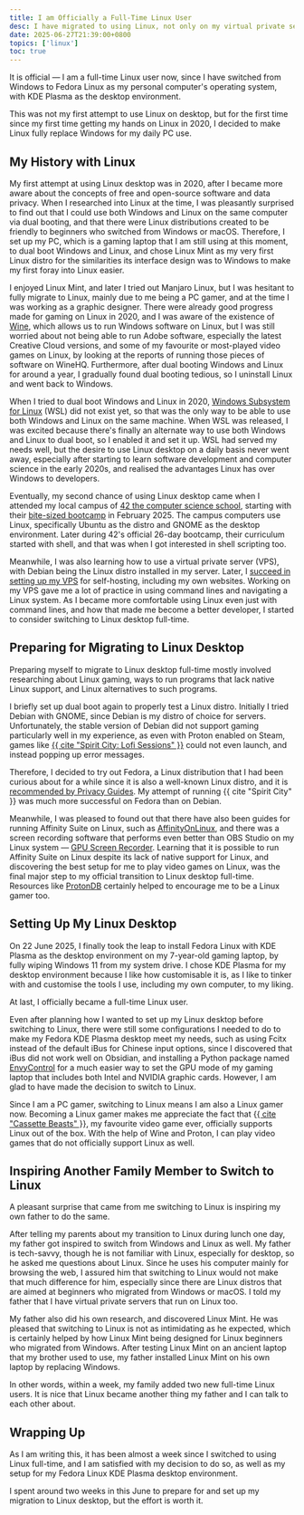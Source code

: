 ```yaml
---
title: I am Officially a Full-Time Linux User
desc: I have migrated to using Linux, not only on my virtual private servers, but also my personal computer desktop.
date: 2025-06-27T21:39:00+0800
topics: ['linux']
toc: true
---
```

It is official — I am a full-time Linux user now, since I have switched from Windows to Fedora Linux as my personal computer's operating system, with KDE Plasma as the desktop environment.

This was not my first attempt to use Linux on desktop, but for the first time since my first time getting my hands on Linux in 2020, I decided to make Linux fully replace Windows for my daily PC use.

## My History with Linux

My first attempt at using Linux desktop was in 2020, after I became more aware about the concepts of free and open-source software and data privacy. When I researched into Linux at the time, I was pleasantly surprised to find out that I could use both Windows and Linux on the same computer via dual booting, and that there were Linux distributions created to be friendly to beginners who switched from Windows or macOS. Therefore, I set up my PC, which is a gaming laptop that I am still using at this moment, to dual boot Windows and Linux, and chose Linux Mint as my very first Linux distro for the similarities its interface design was to Windows to make my first foray into Linux easier.

I enjoyed Linux Mint, and later I tried out Manjaro Linux, but I was hesitant to fully migrate to Linux, mainly due to me being a PC gamer, and at the time I was working as a graphic designer. There were already good progress made for gaming on Linux in 2020, and I was aware of the existence of [Wine](https://www.winehq.org/), which allows us to run Windows software on Linux, but I was still worried about not being able to run Adobe software, especially the latest Creative Cloud versions, and some of my favourite or most-played video games on Linux, by looking at the reports of running those pieces of software on WineHQ. Furthermore, after dual booting Windows and Linux for around a year, I gradually found dual booting tedious, so I uninstall Linux and went back to Windows.

When I tried to dual boot Windows and Linux in 2020, [Windows Subsystem for Linux](https://en.wikipedia.org/wiki/Windows_Subsystem_for_Linux) (WSL) did not exist yet, so that was the only way to be able to use both Windows and Linux on the same machine. When WSL was released, I was excited because there's finally an alternate way to use both Windows and Linux to dual boot, so I enabled it and set it up. WSL had served my needs well, but the desire to use Linux desktop on a daily basis never went away, especially after starting to learn software development and computer science in the early 2020s, and realised the advantages Linux has over Windows to developers.

Eventually, my second chance of using Linux desktop came when I attended my local campus of [42 the computer science school](/topics/42-the-school/), starting with their [bite-sized bootcamp](2025-03-06-attended-42-discovery-piscine.md) in February 2025. The campus computers use Linux, specifically Ubuntu as the distro and GNOME as the desktop environment. Later during 42's official 26-day bootcamp, their curriculum started with shell, and that was when I got interested in shell scripting too.

Meanwhile, I was also learning how to use a virtual private server (VPS), with Debian being the Linux distro installed in my server. Later, I [succeed in setting up my VPS](2025-05-19-my-vps-arc-began.md) for self-hosting, including my own websites. Working on my VPS gave me a lot of practice in using command lines and navigating a Linux system. As I became more comfortable using Linux even just with command lines, and how that made me become a better developer, I started to consider switching to Linux desktop full-time.

## Preparing for Migrating to Linux Desktop

Preparing myself to migrate to Linux desktop full-time mostly involved researching about Linux gaming, ways to run programs that lack native Linux support, and Linux alternatives to such programs.

I briefly set up dual boot again to properly test a Linux distro. Initially I tried Debian with GNOME, since Debian is my distro of choice for servers. Unfortunately, the stable version of Debian did not support gaming particularly well in my experience, as even with Proton enabled on Steam, games like [{{ cite "Spirit City: Lofi Sessions" }}](https://store.steampowered.com/app/2113850/Spirit_City_Lofi_Sessions/) could not even launch, and instead popping up error messages.

Therefore, I decided to try out Fedora, a Linux distribution that I had been curious about for a while since it is also a well-known Linux distro, and it is [recommended by Privacy Guides](https://www.privacyguides.org/en/desktop/#fedora-linux). My attempt of running {{ cite "Spirit City" }} was much more successful on Fedora than on Debian.

Meanwhile, I was pleased to found out that there have also been guides for running Affinity Suite on Linux, such as [AffinityOnLinux](https://github.com/Twig6943/AffinityOnLinux), and there was a screen recording software that performs even better than OBS Studio on my Linux system — [GPU Screen Recorder](https://git.dec05eba.com/gpu-screen-recorder/about/). Learning that it is possible to run Affinity Suite on Linux despite its lack of native support for Linux, and discovering the best setup for me to play video games on Linux, was the final major step to my official transition to Linux desktop full-time. Resources like [ProtonDB](https://www.protondb.com/) certainly helped to encourage me to be a Linux gamer too.

## Setting Up My Linux Desktop

On 22 June 2025, I finally took the leap to install Fedora Linux with KDE Plasma as the desktop environment on my 7-year-old gaming laptop, by fully wiping Windows 11 from my system drive. I chose KDE Plasma for my desktop environment because I like how customisable it is, as I like to tinker with and customise the tools I use, including my own computer, to my liking.

At last, I officially became a full-time Linux user.

Even after planning how I wanted to set up my Linux desktop before switching to Linux, there were still some configurations I needed to do to make my Fedora KDE Plasma desktop meet my needs, such as using Fcitx instead of the default iBus for Chinese input options, since I discovered that iBus did not work well on Obsidian, and installing a Python package named [EnvyControl](https://github.com/bayasdev/envycontrol) for a much easier way to set the GPU mode of my gaming laptop that includes both Intel and NVIDIA graphic cards. However, I am glad to have made the decision to switch to Linux.

Since I am a PC gamer, switching to Linux means I am also a Linux gamer now. Becoming a Linux gamer makes me appreciate the fact that {[{ cite "Cassette Beasts" }}](https://www.cassettebeasts.com/), my favourite video game ever, officially supports Linux out of the box. With the help of Wine and Proton, I can play video games that do not officially support Linux as well.

## Inspiring Another Family Member to Switch to Linux

A pleasant surprise that came from me switching to Linux is inspiring my own father to do the same.

After telling my parents about my transition to Linux during lunch one day, my father got inspired to switch from Windows and Linux as well. My father is tech-savvy, though he is not familiar with Linux, especially for desktop, so he asked me questions about Linux. Since he uses his computer mainly for browsing the web, I assured him that switching to Linux would not make that much difference for him, especially since there are Linux distros that are aimed at beginners who migrated from Windows or macOS. I told my father that I have virtual private servers that run on Linux too.

My father also did his own research, and discovered Linux Mint. He was pleased that switching to Linux is not as intimidating as he expected, which is certainly helped by how Linux Mint being designed for Linux beginners who migrated from Windows. After testing Linux Mint on an ancient laptop that my brother used to use, my father installed Linux Mint on his own laptop by replacing Windows.

In other words, within a week, my family added two new full-time Linux users. It is nice that Linux became another thing my father and I can talk to each other about.

## Wrapping Up

As I am writing this, it has been almost a week since I switched to using Linux full-time, and I am satisfied with my decision to do so, as well as my setup for my Fedora Linux KDE Plasma desktop environment.

I spent around two weeks in this June to prepare for and set up my migration to Linux desktop, but the effort is worth it.
